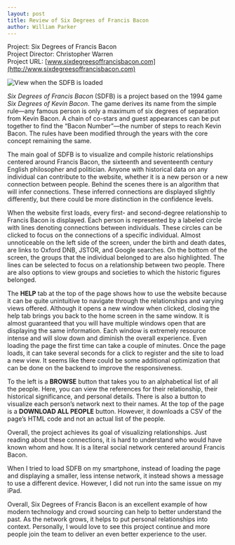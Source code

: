 ```yaml
---
layout: post
title: Review of Six Degrees of Francis Bacon
author: William Parker
---
```


Project: Six Degrees of Francis Bacon  
Project Director: Christopher Warren  
Project URL: [www.sixdegreesoffrancisbacon.com](http://www.sixdegreesoffrancisbacon.com)

![View when the SDFB is loaded](https://william-parker.github.io/william-parker/images/home_screeen.png)

_Six Degrees of Francis Bacon_ (SDFB) is a project based on the 1994 game _Six Degrees of Kevin Bacon_. The game derives its name from the simple rule—any famous person is only a maximum of six degrees of separation from Kevin Bacon. A chain of co-stars and guest appearances can be put together to find the “Bacon Number”—the number of steps to reach Kevin Bacon. The rules have been modified through the years with the core concept remaining the same. 

The main goal of SDFB is to visualize and compile historic relationships centered around Francis Bacon, the sixteenth and seventeenth century English philosopher and politician. Anyone with historical data on any individual can contribute to the website, whether it is a new person or a new connection between people. Behind the scenes there is an algorithm that will infer connections. These inferred connections are displayed slightly differently, but there could be more distinction in the confidence levels. 

When the website first loads, every first- and second-degree relationship to Francis Bacon is displayed. Each person is represented by a labeled circle with lines denoting connections between individuals. These circles can be clicked to focus on the connections of a specific individual. Almost unnoticeable on the left side of the screen, under the birth and death dates, are links to Oxford DNB, JSTOR, and Google searches. On the bottom of the screen, the groups that the individual belonged to are also highlighted. The lines can be selected to focus on a relationship between two people. There are also options to view groups and societies to which the historic figures belonged.

The **HELP** tab at the top of the page shows how to use the website because it can be quite unintuitive to navigate through the relationships and varying views offered. Although it opens a new window when clicked, closing the help tab brings you back to the home screen in the same window. It is almost guaranteed that you will have multiple windows open that are displaying the same information. Each window is extremely resource intense and will slow down and diminish the overall experience. Even loading the page the first time can take a couple of minutes. Once the page loads, it can take several seconds for a click to register and the site to load a new view. It seems like there could be some additional optimization that can be done on the backend to improve the responsiveness.

To the left is a **BROWSE** button that takes you to an alphabetical list of all the people. Here, you can view the references for their relationship, their historical significance, and personal details. There is also a button to visualize each person’s network next to their names. At the top of the page is a **DOWNLOAD ALL PEOPLE** button. However, it downloads a CSV of the page’s HTML code and not an actual list of the people.

Overall, the project achieves its goal of visualizing relationships. Just reading about these connections, it is hard to understand who would have known whom and how. It is a literal social network centered around Francis Bacon.

When I tried to load SDFB on my smartphone, instead of loading the page and displaying a smaller, less intense network, it instead shows a message to use a different device. However, I did not run into the same issue on my iPad. 

Overall, Six Degrees of Francis Bacon is an excellent example of how modern technology and crowd sourcing can help to better understand the past. As the network grows, it helps to put personal relationships into context. Personally, I would love to see this project continue and more people join the team to deliver an even better experience to the user.

